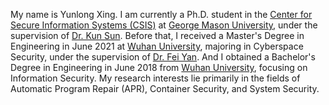 My name is Yunlong Xing. I am currently a Ph.D. student in the [Center for Secure Information Systems (CSIS)][Center for Secure Information Systems (CSIS)] at [George Mason University][George Mason University], under the supervision of [Dr. Kun Sun][Dr. Kun Sun]. Before that, I received a Master's Degree in Engineering in June 2021 at [Wuhan University][Wuhan University], majoring in Cyberspace Security, under the supervision of [Dr. Fei Yan][Dr. Fei Yan]. And I obtained a Bachelor's Degree in Engineering in June 2018 from [Wuhan University][Wuhan University], focusing on Information Security. My research interests lie primarily in the fields of Automatic Program Repair (APR), Container Security, and System Security.

[Center for Secure Information Systems (CSIS)]: https://csis.gmu.edu/
[George Mason University]: https://www2.gmu.edu/
[Dr. Kun Sun]: https://csis.gmu.edu/ksun/
[Dr. Fei Yan]: https://cse.whu.edu.cn/info/1255/4671.htm
[Wuhan University]: https://en.whu.edu.cn/
